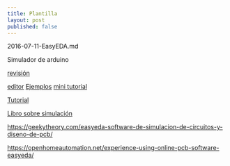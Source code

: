 ```yaml
---
title: Plantilla
layout: post
published: false
---
```

2016-07-11-EasyEDA.md

Simulador de arduino

[revisión](http://electronicsforu.com/buyers-guides/eda-on-the-cloud-an-engagement-with-designing-online)

[editor](https://easyeda.com/editor)
[Ejemplos](https://easyeda.com/explore/)
[mini tutorial](http://www.redeszone.net/2016/05/19/easyeda-te-permite-disenar-placas-pcb-comprarselas-directamente/?utm_content=buffer56711&utm_medium=social&utm_source=twitter.com&utm_campaign=buffer)

[Tutorial](https://easyeda.com/Doc/Tutorial/)

[Libro sobre simulación](https://easyeda.com/Doc/Simulation-eBook/)

https://geekytheory.com/easyeda-software-de-simulacion-de-circuitos-y-diseno-de-pcb/

https://openhomeautomation.net/experience-using-online-pcb-software-easyeda/

